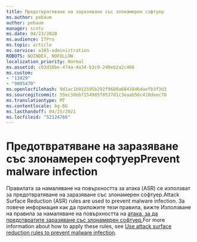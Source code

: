 ```yaml
---
title: Предотвратяване на заразяване със злонамерен софтуер
ms.author: pebaum
author: pebaum
manager: scotv
ms.date: 04/23/2020
ms.audience: ITPro
ms.topic: article
ms.service: o365-administration
ROBOTS: NOINDEX, NOFOLLOW
localization_priority: Normal
ms.assetid: c03d30be-474a-4a34-b3c0-240eb2a2c466
ms.custom:
- "11029"
- "9005470"
ms.openlocfilehash: 9d1ac1b912595b292f9600a6843846daefb3f3d3
ms.sourcegitcommit: 55ec3deb7154985f0537d1c3eaab56c418deec70
ms.translationtype: MT
ms.contentlocale: bg-BG
ms.lasthandoff: 04/25/2021
ms.locfileid: "52124766"
---
```

# <a name="prevent-malware-infection"></a><span data-ttu-id="43169-102">Предотвратяване на заразяване със злонамерен софтуер</span><span class="sxs-lookup"><span data-stu-id="43169-102">Prevent malware infection</span></span>

<span data-ttu-id="43169-103">Правилата за намаляване на повърхността за атака (ASR) се използват за предотвратяване на заразяване със злонамерен софтуер.</span><span class="sxs-lookup"><span data-stu-id="43169-103">Attack Surface Reduction (ASR) rules are used to prevent malware infection.</span></span> <span data-ttu-id="43169-104">За повече информация как да приложите тези правила, вижте Използване на правила за намаляване на повърхността на [атака, за да предотвратите заразяване със злонамерен софтуер.](https://docs.microsoft.com/microsoft-365/security/defender-endpoint/attack-surface-reduction?view=o365-worldwide#attack-surface-reduction-rules)</span><span class="sxs-lookup"><span data-stu-id="43169-104">For more information about how to apply these rules, see [Use attack surface reduction rules to prevent malware infection](https://docs.microsoft.com/microsoft-365/security/defender-endpoint/attack-surface-reduction?view=o365-worldwide#attack-surface-reduction-rules).</span></span>
